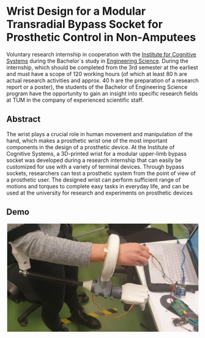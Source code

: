 # Wrist Design for a Modular Transradial Bypass Socket for Prosthetic Control in Non-Amputees
Voluntary research internship in cooperation with the [Institute for Cognitive Systems](https://www.ce.cit.tum.de/ics/home/) during the Bachelor`s study in [Engineering Science](https://www.tum.de/en/studies/degree-programs/detail/engineering-science-bachelor-of-science-bsc). During the internship, which should be completed from the 3rd semester at the earliest and must have a scope of 120 working hours (of which at least 80 h are actual research activities and approx. 40 h are the preparation of a research report or a poster), the students of the Bachelor of Engineering Science program have the opportunity to gain an insight into specific research fields at TUM in the company of experienced scientific staff.

## Abstract
The wrist plays a crucial role in human movement and manipulation of the hand, which makes a prosthetic wrist one of the most important components in the design of a prosthetic device. At the Institute of Cognitive Systems, a 3D-printed wrist for a modular upper-limb bypass socket was developed during a research internship that can easily be customized for use with a variety of terminal devices. Through bypass sockets, researchers can test a prosthetic system from the point of view of a prosthetic user. The designed wrist can perform sufficient range of motions and torques to complete easy tasks in everyday life, and can be used at the university for research and experiments on prosthetic devices

## Demo
<p align="center">
  <a href="documentation/demo.mp4">
    <img src="documentation/animation.png" width="500" />
  </a>
</p>

